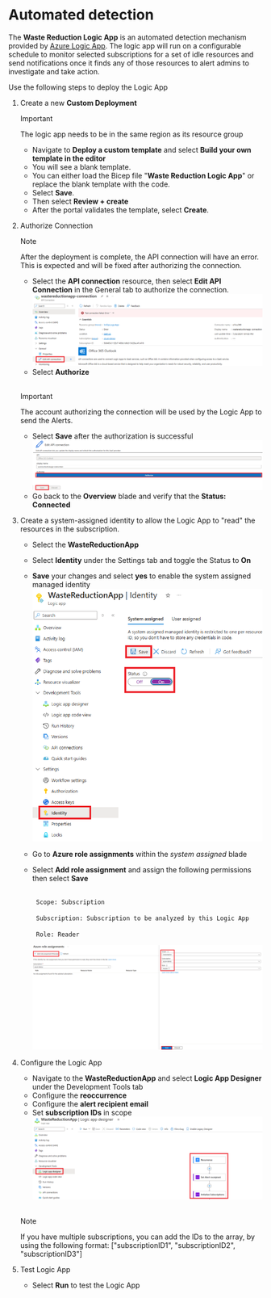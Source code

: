
# Automated detection

The **Waste Reduction Logic App** is an automated detection mechanism provided by [Azure Logic App](https://docs.microsoft.com/en-us/azure/logic-apps/logic-apps-overview). The logic app will run on a configurable schedule to monitor selected subscriptions for a set of idle resources and send notifications once it finds any of those resources to alert admins to investigate and take action.

Use the following steps to deploy the Logic App

1. Create a new **Custom Deployment**
    > [!IMPORTANT]
    > The logic app needs to be in the same region as its resource group
   * Navigate to **Deploy a custom template** and select **Build your own template in the editor**
   * You will see a blank template.
   * You can either load the Bicep file "**Waste Reduction Logic App**" or replace the blank template with the code.
   * Select  **Save**.
   * Then select  **Review + create**
   * After the portal validates the template, select  **Create**.

2. Authorize Connection
    > [!NOTE]
    > After the deployment is complete, the API connection will have an error. This is expected and will be fixed after authorizing the connection.  

   * Select the **API connection** resource, then select **Edit API Connection** in the General tab to authorize the connection.
    ![Edit API connection page](images/Edit-API-connection.png)
   * Select **Authorize**

    <br>
  
    > [!IMPORTANT]
    > The account authorizing the connection will be used by the Logic App to send the Alerts.

   * Select **Save** after the authorization is successful
    ![Authorize & Save page](images/Authorize-&-Save.png)
   * Go back to the **Overview** blade and verify that the **Status: Connected**

3. Create a system-assigned identity to allow the Logic App to "read" the resources in the subscription.

   * Select the **WasteReductionApp**
   * Select **Identity** under the Settings tab and toggle the Status to **On**
   * **Save** your changes and select **yes** to enable the system assigned managed identity
    ![Identity configuration page](images/System-assigned-identity.png)
   * Go to **Azure role assignments** within the *system assigned* blade
   * Select **Add role assignment** and assign the following permissions then select **Save**
  
     ```text

      Scope: Subscription

      Subscription: Subscription to be analyzed by this Logic App

      Role: Reader

      ```

     ![Adding role assignment page](images/Azure-role-assignment.png)

4. Configure the Logic App

   * Navigate to the **WasteReductionApp** and select **Logic App Designer** under the Development Tools tab
   * Configure the **reoccurrence**
   * Configure the **alert recipient email**
   * Set **subscription IDs** in scope
    ![Logic app designer configuration page](images/Logic-app-designer.png)

   <br>

   > [!NOTE]
   > If you have multiple subscriptions, you can add the IDs to the array, by using the following format: ["subscriptionID1", "subscriptionID2", "subscriptionID3"]

5. Test Logic App

   * Select **Run** to test the Logic App
